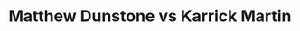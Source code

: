 ---
title: Matthew Dunstone vs Karrick Martin
player1:
  name: Dunstone, Matthew
  percent: 85
  wins: 1
  losses: 0
player2:
  name: Martin, Karrick
  percent: 94
  wins: 0
  losses: 1
games:
- player1:
    team: SK
    position: Fourth
    percent: 85
    win: 1
    loss: 0
  player2:
    team: AB
    position: Lead
    percent: 94
    win: 0
    loss: 1
  event: Brier
  year: 2018
  draw: Pool(15)
  score: SK 8 - AB 6
- player1:
    team: Layc
    position: Fourth
    percent: 70
    win: 0
    loss: 1
  player2:
    team: Bott
    position: Lead
    percent: 94
    win: 1
    loss: 0
  event: Trials (Men)
  year: 2017
  draw: Round Robin(3)
  score: Bott 8 - Layc 6
---